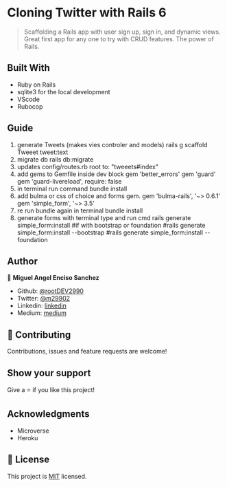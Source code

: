 # Cloning Twitter with Rails 6
> Scaffolding a Rails app with user sign up, sign in, and dynamic views. Great first app for any one to try with CRUD features. The power of Rails.

## Built With

- Ruby on Rails
- sqlite3 for the local development
- VScode
- Rubocop

## Guide

1. generate Tweets (makes vies controler and models)
    rails g scaffold Tweeet tweet:text
2. migrate db
    rails db:migrate
3. updates config/routes.rb
    root to: "tweeets#index"
4. add gems to Gemfile inside dev block
    gem 'better_errors'
    gem 'guard'
    gem 'guard-livereload', require: false
5. in terminal run command
    bundle install
6. add bulma or css of choice and forms gem. 
    gem 'bulma-rails', '~> 0.6.1'
    gem 'simple_form', '~> 3.5'
7. re run bundle again in terminal
    bundle install
8. generate forms with terminal type and run cmd
    rails generate simple_form:install
    #if with bootstrap or foundation
    #rails generate simple_form:install --bootstrap
    #rails generate simple_form:install --foundation



## Author

👤 **Miguel Angel Enciso Sanchez**

- Github: [@rootDEV2990](https://github.com/rootDEV2990)
- Twitter: [@m29902](https://twitter.com/m29902)
- Linkedin: [linkedin](https://www.linkedin.com/in/miguel-enciso-6474741a1/)
- Medium: [medium](https://medium.com/@website.dev)

## 🤝 Contributing

Contributions, issues and feature requests are welcome!

## Show your support

Give a ⭐️ if you like this project!

## Acknowledgments

- Microverse
- Heroku
## 📝 License

This project is [MIT](LICENSE) licensed.

